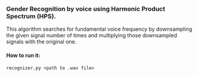 ### Gender Recognition by voice using Harmonic Product Spectrum (HPS).
This algorithm searches for fundamental voice frequency by downsampling the given signal number of times and multiplying those downsampled signals with the original one.
#### How to run it:
```
recognizer.py <path to .wav file>
```